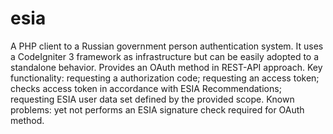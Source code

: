 # esia
A PHP client to a Russian government person authentication system. It uses a CodeIgniter 3 framework as infrastructure but can be easily adopted to a standalone behavior.
Provides an OAuth method in REST-API approach.
Key functionality: requesting a authorization code; requesting an access token; checks access token in accordance with ESIA Recommendations; requesting ESIA user data set defined by the provided scope.
Known problems: yet not performs an ESIA signature check required for OAuth method.
